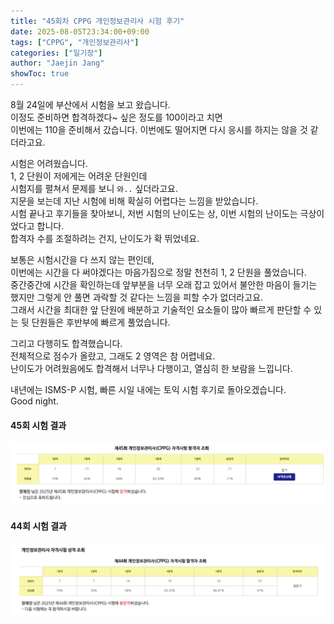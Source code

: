 ```yaml
---
title: "45회차 CPPG 개인정보관리사 시험 후기"
date: 2025-08-05T23:34:00+09:00
tags: ["CPPG", "개인정보관리사"]
categories: ["일기장"]
author: "Jaejin Jang"
showToc: true
---
```


8월 24일에 부산에서 시험을 보고 왔습니다.  
이정도 준비하면 합격하겠다~ 싶은 정도를 100이라고 치면  
이번에는 110을 준비해서 갔습니다.
이번에도 떨어지면 다시 응시를 하지는 않을 것 같더라고요.  

시험은 어려웠습니다.  
1, 2 단원이 저에게는 어려운 단원인데  
시험지를 펼쳐서 문제를 보니 `와..` 싶더라고요.  
지문을 보는데 지난 시험에 비해 확실히 어렵다는 느낌을 받았습니다.  
시험 끝나고 후기들을 찾아보니, 저번 시험의 난이도는 상, 이번 시험의 난이도는 극상이었다고 합니다.  
합격자 수를 조절하려는 건지, 난이도가 확 뛰었네요.

보통은 시험시간을 다 쓰지 않는 편인데,  
이번에는 시간을 다 써야겠다는 마음가짐으로 정말 천천히 1, 2 단원을 풀었습니다.  
중간중간에 시간을 확인하는데 앞부분을 너무 오래 잡고 있어서 불안한 마음이 들기는 했지만
그렇게 안 풀면 과락할 것 같다는 느낌을 피할 수가 없더라고요.  
그래서 시간을 최대한 앞 단원에 배분하고 기술적인 요소들이 많아 빠르게 판단할 수 있는 뒷 단원들은 후반부에 빠르게 풀었습니다.

그리고 다행히도 합격했습니다.  
전체적으로 점수가 올랐고, 그래도 2 영역은 참 어렵네요.  
난이도가 어려웠음에도 합격해서 너무나 다행이고, 열심히 한 보람을 느낍니다.

내년에는 ISMS-P 시험, 빠른 시일 내에는 토익 시험 후기로 돌아오겠습니다.  
Good night.


#### 45회 시험 결과
![](/45회시험.png)

#### 44회 시험 결과
![](/44회시험.png)
